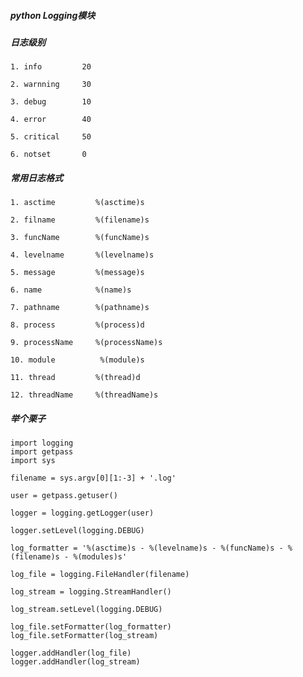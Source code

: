 ##### python Logging模块


##### 日志级别

>
    1. info         20

    2. warnning     30

    3. debug        10

    4. error        40

    5. critical     50

    6. notset       0


##### 常用日志格式

>
    1. asctime         %(asctime)s

    2. filname         %(filename)s

    3. funcName        %(funcName)s

    4. levelname       %(levelname)s

    5. message         %(message)s

    6. name            %(name)s

    7. pathname        %(pathname)s

    8. process         %(process)d

    9. processName     %(processName)s

    10. module          %(module)s

    11. thread         %(thread)d

    12. threadName     %(threadName)s


##### 举个栗子

>
    import logging
    import getpass
    import sys

    filename = sys.argv[0][1:-3] + '.log'

    user = getpass.getuser()

    logger = logging.getLogger(user)

    logger.setLevel(logging.DEBUG)

    log_formatter = '%(asctime)s - %(levelname)s - %(funcName)s - %(filename)s - %(modules)s'

    log_file = logging.FileHandler(filename)

    log_stream = logging.StreamHandler()

    log_stream.setLevel(logging.DEBUG)

    log_file.setFormatter(log_formatter)
    log_file.setFormatter(log_stream)

    logger.addHandler(log_file)
    logger.addHandler(log_stream)

